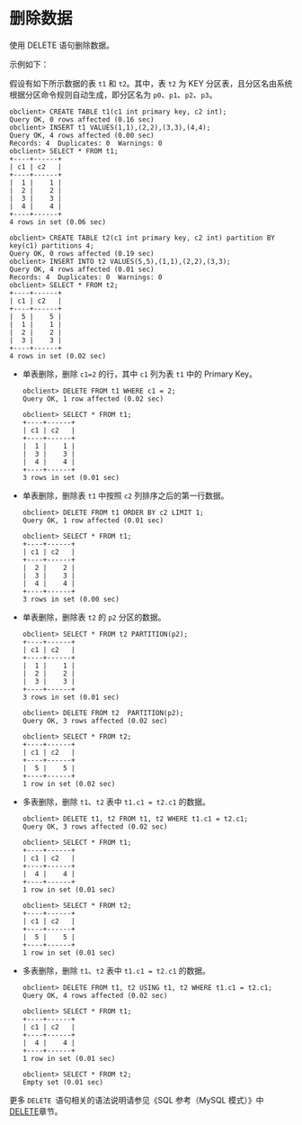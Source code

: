 删除数据 
=========================

使用 DELETE 语句删除数据。

示例如下：

假设有如下所示数据的表 `t1` 和 `t2`。其中，表 `t2` 为 KEY 分区表，且分区名由系统根据分区命令规则自动生成，即分区名为 `p0`、`p1`、`p2`、`p3`。

    obclient> CREATE TABLE t1(c1 int primary key, c2 int);
    Query OK, 0 rows affected (0.16 sec)
    obclient> INSERT t1 VALUES(1,1),(2,2),(3,3),(4,4);
    Query OK, 4 rows affected (0.00 sec)
    Records: 4  Duplicates: 0  Warnings: 0
    obclient> SELECT * FROM t1; 
    +----+------+
    | c1 | c2   |
    +----+------+
    |  1 |    1 |
    |  2 |    2 |
    |  3 |    3 |
    |  4 |    4 |
    +----+------+
    4 rows in set (0.06 sec)
    
    obclient> CREATE TABLE t2(c1 int primary key, c2 int) partition BY key(c1) partitions 4;
    Query OK, 0 rows affected (0.19 sec)
    obclient> INSERT INTO t2 VALUES(5,5),(1,1),(2,2),(3,3);
    Query OK, 4 rows affected (0.01 sec)
    Records: 4  Duplicates: 0  Warnings: 0
    obclient> SELECT * FROM t2;
    +----+------+
    | c1 | c2   |
    +----+------+
    |  5 |    5 |
    |  1 |    1 |
    |  2 |    2 |
    |  3 |    3 |
    +----+------+
    4 rows in set (0.02 sec)



* 单表删除，删除 `c1=2` 的行，其中 `c1` 列为表 `t1` 中的 Primary Key。

      obclient> DELETE FROM t1 WHERE c1 = 2;
      Query OK, 1 row affected (0.02 sec)
      
      obclient> SELECT * FROM t1;
      +----+------+
      | c1 | c2   |
      +----+------+
      |  1 |    1 |
      |  3 |    3 |
      |  4 |    4 |
      +----+------+
      3 rows in set (0.01 sec)

  

* 单表删除，删除表 `t1` 中按照 `c2` 列排序之后的第一行数据。

      obclient> DELETE FROM t1 ORDER BY c2 LIMIT 1;
      Query OK, 1 row affected (0.01 sec)
      
      obclient> SELECT * FROM t1;
      +----+------+
      | c1 | c2   |
      +----+------+
      |  2 |    2 |
      |  3 |    3 |
      |  4 |    4 |
      +----+------+
      3 rows in set (0.00 sec)

  

* 单表删除，删除表 `t2` 的 `p2` 分区的数据。

      obclient> SELECT * FROM t2 PARTITION(p2); 
      +----+------+
      | c1 | c2   |
      +----+------+
      |  1 |    1 |
      |  2 |    2 |
      |  3 |    3 |
      +----+------+
      3 rows in set (0.01 sec)
      
      obclient> DELETE FROM t2  PARTITION(p2); 
      Query OK, 3 rows affected (0.02 sec)
      
      obclient> SELECT * FROM t2;
      +----+------+
      | c1 | c2   | 
      +----+------+
      |  5 |    5 |
      +----+------+
      1 row in set (0.02 sec)

  

* 多表删除，删除 `t1`、`t2` 表中 `t1.c1 = t2.c1` 的数据。

      obclient> DELETE t1, t2 FROM t1, t2 WHERE t1.c1 = t2.c1;
      Query OK, 3 rows affected (0.02 sec)
      
      obclient> SELECT * FROM t1;
      +----+------+
      | c1 | c2   |
      +----+------+
      |  4 |    4 |
      +----+------+
      1 row in set (0.01 sec)
      
      obclient> SELECT * FROM t2;
      +----+------+
      | c1 | c2   |
      +----+------+ 
      |  5 |    5 | 
      +----+------+
      1 row in set (0.01 sec)

  

* 多表删除，删除 `t1`、`t2` 表中 `t1.c1 = t2.c1` 的数据。

      obclient> DELETE FROM t1, t2 USING t1, t2 WHERE t1.c1 = t2.c1;
      Query OK, 4 rows affected (0.02 sec)
      
      obclient> SELECT * FROM t1;
      +----+------+
      | c1 | c2   |
      +----+------+
      |  4 |    4 |
      +----+------+
      1 row in set (0.01 sec)
      
      obclient> SELECT * FROM t2;
      Empty set (0.01 sec)

  




更多 `DELETE `语句相关的语法说明请参见《SQL 参考（MySQL 模式）》中 [DELETE](/zh-CN/10.sql-reference/5.sql-statement/23.DELETE.md)章节。
